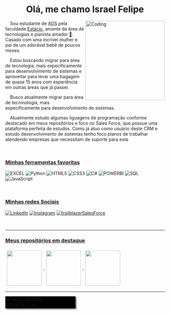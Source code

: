<h1 align="center">Olá, me chamo Israel Felipe</h1>

<picture style="border: 20px">
<img align="right" alt="Coding" width="250" src="https://i.pinimg.com/564x/8a/84/8d/8a848d5954e46c559b1ac387950fbc3f.jpg">
</picture>

<main style="border: 20px">
<p style=text-indent:3%>
Sou estudante de <abbr title="Análise e desenvolvimento de sistemas">ADS</abbr> pela faculdade <a href="https://estacio.br/#!">Estácio</a>, amante da área de tecnologias e pianista amador <abbr title="Estudei na escola Fundação das Artes em São Caetano do Sul/SP por aproximadamente 5 anos 🤓 rsrs">🎹</abbr>. Casado com uma incrível mulher e pai de um adorável bebê de poucos meses. </p>
<p style=text-indent:3%>
Estou buscando migrar para área de tecnologia, mais expecificamente para desenvolvimento de sistemas e aproveitar para levar uma bagagem de quase 15 anos com esperiência em outras áreas que já passei.</p>
<p style=text-indent:3%>
Busco atualmente migrar para área de tecninologia, mais expecificamente para desenvolvimento de sistemas.
</p>

<p style=text-indent:3%>
Atualmente estudo algumas liguagens de programação conforme destacado em meus repositórios e foco no Sales Force, que possue uma plataforma perfeita de estudos. Como já atuo como usuário deste CRM e estudo desenvolvimento de sistemas tenho foco planos de trabalhar atendendo empresas que necessitam de suporte para esta
</p>

</main>

<br>

<h3 align="left" style="text-decoration: underline">Minhas ferramentas favoritas</h3>
 

![EXCEL](https://img.shields.io/badge/-Excel-000?style=for-the-badge&logo=microsoft-excel&logoColor=107C41)
![Python](https://img.shields.io/badge/Python-000?style=for-the-badge&logo=python)
![HTML5](https://img.shields.io/badge/HTML5-000?style=for-the-badge&logo=html5)
![CSS3](https://img.shields.io/badge/CSS3-000?style=for-the-badge&logo=css3&logoColor=264CE4)
![C#](https://img.shields.io/badge/C%23-000?style=for-the-badge&logo=c-sharp&logoColor=823085)
![POWERBI](https://img.shields.io/badge/-Power%20BI-000?style=for-the-badge&logo=power-bi&logoColor=F2C811)
![SQL](https://img.shields.io/badge/-SQL-000?style=for-the-badge&logo=microsoft-sql-server&logoColor=orange)
![JavaScript](https://img.shields.io/badge/JavaScript-000?style=for-the-badge&logo=javascript)


<br>

<h3 align="left" style="text-decoration: underline">Minhas redes Sociais</h3>
 
[![LinkedIn](https://img.shields.io/badge/LinkedIn-000?style=for-the-badge&logo=linkedin&logoColor=0E76A8)](https://www.linkedin.com/in/israel-felipe-oliveira-souza/)
[![Instagram](https://img.shields.io/badge/Instagram-000?style=for-the-badge&logo=instagram)](https://www.instagram.com/israel_o_souza/)
[![trailblazerSalesForce](https://img.shields.io/badge/trailblazer_SalesForce-000?style=for-the-badge&logo=salesforce)](https://www.salesforce.com/trailblazer/israelfelipesouza)
<!-- [![Facebook](https://img.shields.io/badge/Facebook-000?style=for-the-badge&logo=facebook)](https://www.facebook.com/SEUUSERNAME/)	 -->

<br>

***
<h3 aligh="left" style="text-decoration:underline"> Meus repositórios em destaque</h3>


<a href="https://github.com/ISRAELSOUZA1991/Meus_Estudos_HTMLeCSS_CursoEmVideo">
  <img height=110 align="center" style=padding:5px src="https://github-readme-stats.vercel.app/api/pin/?username=ISRAELSOUZA1991&repo=Meus_Estudos_HTMLeCSS_CursoEmVideo&bg_color=1F1F1F&border_color=fff&show_icons=true&icon_color=fff&title_color=fff&text_color=fff" />
</a>
<a href="https://github.com/IsraelSouza1991/MeusEstudos-Python-do-CursoEmVideo">
  <img height=110  align="center" style=padding:5px src="https://github-readme-stats.vercel.app/api/pin/?username=ISRAELSOUZA1991&repo=MeusEstudos-Python-do-CursoEmVideo&bg_color=1F1F1F&border_color=fff&show_icons=true&icon_color=fff&title_color=fff&text_color=fff" />
</a>
<a href="https://github.com/IsraelSouza1991/Projeto-one-piece">
  <img height=110  align="center" style=padding:5px src="https://github-readme-stats.vercel.app/api/pin/?username=ISRAELSOUZA1991&repo=Projeto-one-piece&bg_color=1F1F1F&border_color=fff&show_icons=true&icon_color=fff&title_color=fff&text_color=fff" />
</a>

***

<details salign="left">
<br>
<summary style="padding: 2px 6px; width: 15em; background-color:black; border: none; box-shadow: 3px 3px 4px gray; cursor: pointer">VEJA MINHAS ESTATÍSTICAS</summary>

![Top Langs](https://github-readme-stats-git-masterrstaa-rickstaa.vercel.app/api/top-langs/?username=ISRAELSOUZA1991&bg_color=1F1F1F&border_color=fff&title_color=FFFFFF&text_color=FFF)

![GitHub Stats](https://github-readme-stats.vercel.app/api?username=ISRAELSOUZA1991&theme=transparent&bg_color=1F1F1F&border_color=FFF&show_icons=true&icon_color=fff&title_color=FFFFFF&text_color=FFF)

[![GitHub Streak](https://streak-stats.demolab.com/?user=ISRAELSOUZA1991&theme=onedark&background=1F1F1F&border=fff&dates=fff)](https://git.io/streak-stats) 

</details>